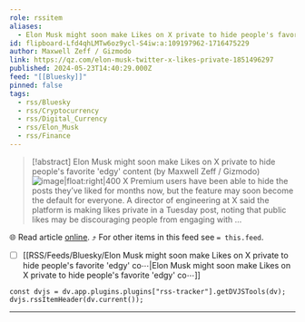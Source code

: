 ```yaml
---
role: rssitem
aliases:
  - Elon Musk might soon make Likes on X private to hide people's favorite 'edgy' content
id: flipboard-Lfd4qhLMTw6oz9ycl-S4iw:a:109197962-1716475229
author: Maxwell Zeff / Gizmodo
link: https://qz.com/elon-musk-twitter-x-likes-private-1851496297
published: 2024-05-23T14:40:29.000Z
feed: "[[Bluesky]]"
pinned: false
tags:
  - rss/Bluesky
  - rss/Cryptocurrency
  - rss/Digital_Currency
  - rss/Elon_Musk
  - rss/Finance
---
```


> [!abstract] Elon Musk might soon make Likes on X private to hide people's favorite 'edgy' content (by Maxwell Zeff / Gizmodo)
> ![image|float:right|400](https://i.kinja-img.com/image/upload/c_fill,h_675,pg_1,q_80,w_1200/d0f0eb517862fbf31791896b080b14e1.jpg) X Premium users have been able to hide the posts they’ve liked for months now, but the feature may soon become the default for everyone. A director of engineering at X said the platform is making likes private in a Tuesday post, noting that public likes may be discouraging people from engaging with …

🌐 Read article [online](https://qz.com/elon-musk-twitter-x-likes-private-1851496297). ⤴ For other items in this feed see `= this.feed`.

- [ ] [[RSS/Feeds/Bluesky/Elon Musk might soon make Likes on X private to hide people's favorite 'edgy' co⋯|Elon Musk might soon make Likes on X private to hide people's favorite 'edgy' co⋯]]

~~~dataviewjs
const dvjs = dv.app.plugins.plugins["rss-tracker"].getDVJSTools(dv);
dvjs.rssItemHeader(dv.current());
~~~

- - -

